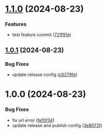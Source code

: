 # [1.1.0](https://github.com/svipulc/npm-publish-lib/compare/v1.0.1...v1.1.0) (2024-08-23)

### Features

- test feature commit ([721f91e](https://github.com/svipulc/npm-publish-lib/commit/721f91ed339884f0c6d9bf6f11b41089ea608de6))

## [1.0.1](https://github.com/svipulc/npm-publish-lib/compare/v1.0.0...v1.0.1) (2024-08-23)

### Bug Fixes

- update release config ([c0279fe](https://github.com/svipulc/npm-publish-lib/commit/c0279febf8d7760b506b2edca5626c9773276e56))

# 1.0.0 (2024-08-23)

### Bug Fixes

- fix url error ([fef0f34](https://github.com/svipulc/npm-publish-lib/commit/fef0f34468dca8c522f00a31aa4cbf6c6ee5b360))
- update release and publish config ([3e8072f](https://github.com/svipulc/npm-publish-lib/commit/3e8072f51eba23e8e48cbbc2715119f4e4b00df6))
